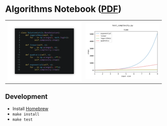 # Algorithms Notebook ([PDF](book/output/algorithms-notebook.pdf))

<p align="center">
  <table>
    <tr>
      <td>
        <a href="src/uncategorized/test_complexity.py">
          <img src="images/test_complexity.py.png" />
        </a>
      </td>
      <td>
        <img src="src/uncategorized/test_complexity.png"/>
      </td>
    </tr>
  </table>
</p>

## Development

- Install [Homebrew](https://brew.sh)
- `make install`
- `make test`
